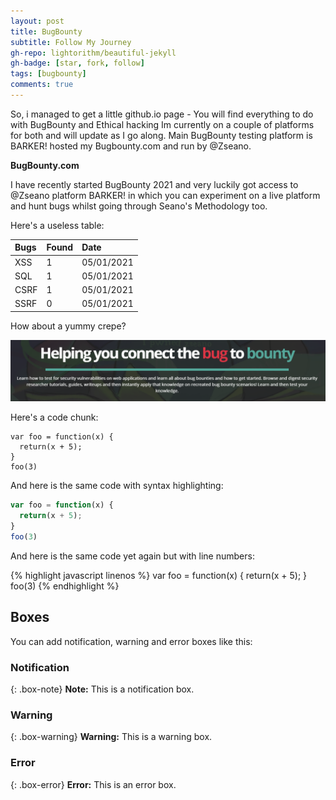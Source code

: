 ```yaml
---
layout: post
title: BugBounty
subtitle: Follow My Journey
gh-repo: lightorithm/beautiful-jekyll
gh-badge: [star, fork, follow]
tags: [bugbounty]
comments: true
---
```


So, i managed to get a little github.io page - You will find everything to do with BugBounty and Ethical hacking Im currently on a couple of platforms for both and will update as I go along. Main BugBounty testing platform is BARKER! hosted my Bugbounty.com and run by @Zseano. 

**BugBounty.com**

I have recently started BugBounty 2021 and very luckily got access to @Zseano platform BARKER! in which you can experiment on a live platform and hunt bugs whilst going through Seano's Methodology too. 

Here's a useless table:

| Bugs | Found | Date |
| :------ |:--- | :--- |
| XSS | 1 | 05/01/2021 |
| SQL | 1 | 05/01/2021 |
| CSRF | 1 | 05/01/2021 |
| SSRF | 0 | 05/01/2021 |


How about a yummy crepe?

![Crepe](https://github.com/LightOrithm/lightorithm.github.io/blob/master/assets/img/2021-01-06%2012_38_23-Learn%20about%20web%20application%20vulnerabilities%20and%20how%20to%20find%20them%20on%20bug%20bounty%20p.png)


Here's a code chunk:

~~~
var foo = function(x) {
  return(x + 5);
}
foo(3)
~~~

And here is the same code with syntax highlighting:

```javascript
var foo = function(x) {
  return(x + 5);
}
foo(3)
```

And here is the same code yet again but with line numbers:

{% highlight javascript linenos %}
var foo = function(x) {
  return(x + 5);
}
foo(3)
{% endhighlight %}

## Boxes
You can add notification, warning and error boxes like this:

### Notification

{: .box-note}
**Note:** This is a notification box.

### Warning

{: .box-warning}
**Warning:** This is a warning box.

### Error

{: .box-error}
**Error:** This is an error box.
